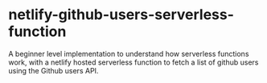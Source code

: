 # netlify-github-users-serverless-function
A beginner level implementation to understand how serverless functions work, with a netlify hosted serverless function to fetch a list of github users using the Github users API.
